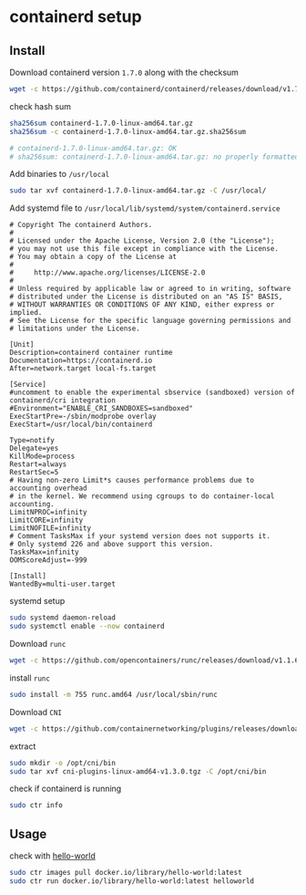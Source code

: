 # containerd setup

## Install

Download containerd version `1.7.0` along with the checksum

```bash
wget -c https://github.com/containerd/containerd/releases/download/v1.7.0/containerd-1.7.0-linux-amd64.tar.gz https://github.com/containerd/containerd/releases/download/v1.7.0/containerd-1.7.0-linux-amd64.tar.gz.sha256sum
```
check hash sum

```bash
sha256sum containerd-1.7.0-linux-amd64.tar.gz
sha256sum -c containerd-1.7.0-linux-amd64.tar.gz.sha256sum

# containerd-1.7.0-linux-amd64.tar.gz: OK
# sha256sum: containerd-1.7.0-linux-amd64.tar.gz: no properly formatted SHA256 checksum lines found
```

Add binaries to `/usr/local`

```bash
sudo tar xvf containerd-1.7.0-linux-amd64.tar.gz -C /usr/local/
```

Add systemd file to `/usr/local/lib/systemd/system/containerd.service`

```systemd
# Copyright The containerd Authors.
#
# Licensed under the Apache License, Version 2.0 (the "License");
# you may not use this file except in compliance with the License.
# You may obtain a copy of the License at
#
#     http://www.apache.org/licenses/LICENSE-2.0
#
# Unless required by applicable law or agreed to in writing, software
# distributed under the License is distributed on an "AS IS" BASIS,
# WITHOUT WARRANTIES OR CONDITIONS OF ANY KIND, either express or implied.
# See the License for the specific language governing permissions and
# limitations under the License.

[Unit]
Description=containerd container runtime
Documentation=https://containerd.io
After=network.target local-fs.target

[Service]
#uncomment to enable the experimental sbservice (sandboxed) version of containerd/cri integration
#Environment="ENABLE_CRI_SANDBOXES=sandboxed"
ExecStartPre=-/sbin/modprobe overlay
ExecStart=/usr/local/bin/containerd

Type=notify
Delegate=yes
KillMode=process
Restart=always
RestartSec=5
# Having non-zero Limit*s causes performance problems due to accounting overhead
# in the kernel. We recommend using cgroups to do container-local accounting.
LimitNPROC=infinity
LimitCORE=infinity
LimitNOFILE=infinity
# Comment TasksMax if your systemd version does not supports it.
# Only systemd 226 and above support this version.
TasksMax=infinity
OOMScoreAdjust=-999

[Install]
WantedBy=multi-user.target
```
systemd setup

```bash
sudo systemd daemon-reload
sudo systemctl enable --now containerd
```

Download `runc`

```bash
wget -c https://github.com/opencontainers/runc/releases/download/v1.1.6/runc.amd64
```
install `runc`

```bash
sudo install -m 755 runc.amd64 /usr/local/sbin/runc
```

Download `CNI`

```bash
wget -c https://github.com/containernetworking/plugins/releases/download/v1.3.0/cni-plugins-linux-amd64-v1.3.0.tgz
```

extract

```bash
sudo mkdir -o /opt/cni/bin
sudo tar xvf cni-plugins-linux-amd64-v1.3.0.tgz -C /opt/cni/bin
```

check if containerd is running

```bash
sudo ctr info
```

## Usage

check with [hello-world](https://hub.docker.com/_/hello-world)

```bash
sudo ctr images pull docker.io/library/hello-world:latest
sudo ctr run docker.io/library/hello-world:latest helloworld
```


